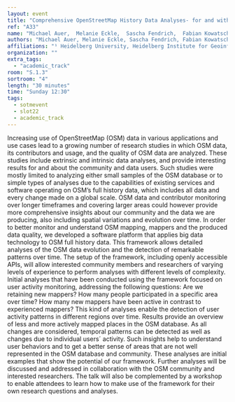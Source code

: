 ```yaml
---
layout: event
title: "Comprehensive OpenStreetMap History Data Analyses- for and with the OSM community"
ref: "A33"
name: "Michael Auer,  Melanie Eckle,  Sascha Fendrich,  Fabian Kowatsch,  Sabrina Marx,  Martin Raifer,  Moritz Schott,  Rafael Troilo,  Alexander Zipf"
authors: "Michael Auer, Melanie Eckle, Sascha Fendrich, Fabian Kowatsch, Sabrina Marx, Martin Raifer, Moritz Schott, Rafael Troilo, Alexander Zipf"
affiliations: "¹ Heidelberg University, Heidelberg Institute for Geoinformation Technology, GIScience Research Group, Department of Geography"
organization: ""
extra_tags:
  - "academic_track"
room: "S.1.3"
sortroom: "4"
length: "30 minutes"
time: "Sunday 12:30"
tags:
  - sotmevent
  - slot22
  - academic_track
---
```

Increasing use of OpenStreetMap (OSM) data in various applications and use cases lead to a growing number of research studies in which OSM data, its contributors and usage, and the quality of OSM data are analyzed. These studies include extrinsic and intrinsic data analyses, and provide interesting results for and about the community and data users.
Such studies were mostly limited to analyzing either small samples of the OSM database or to simple types of analyses due to the capabilities of existing services and software operating on OSM’s full history data, which includes all data and every change made on a global scale. OSM data and contributor monitoring over longer timeframes and covering larger areas could however provide more comprehensive insights about our community and the data we are producing, also including spatial variations and evolution over time.
In order to better monitor and understand OSM mapping, mappers and the produced data quality, we developed a software platform that applies big data technology to OSM full history data. This framework allows detailed analyses of the OSM data evolution and the detection of remarkable patterns over time. The setup of the framework, including openly accessible APIs, will allow interested community members and researchers of varying levels of experience to perform analyses with different levels of complexity.
Initial analyses that have been conducted using the framework focused on user activity monitoring, addressing the following questions: Are we retaining new mappers? How many people participated in a specific area over time? How many new mappers have been active in contrast to experienced mappers? This kind of analyses enable the detection of user activity patterns in different regions over time. Results provide an overview of less and more actively mapped places in the OSM database. As all changes are considered, temporal patterns can be detected as well as changes due to individual users´ activity. Such insights help to understand user behaviors and to get a better sense of areas that are not well represented in the OSM database and community.
These analyses are initial examples that show the potential of our framework. Further analyses will be discussed and addressed in collaboration with the OSM community and interested researchers.
The talk will also be complemented by a workshop to enable attendees to learn how to make use of the framework for their own research questions and analyses.